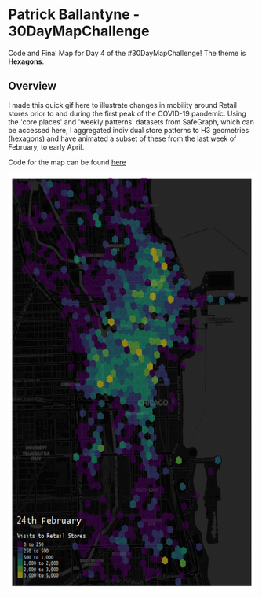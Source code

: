 # Patrick Ballantyne - 30DayMapChallenge

Code and Final Map for Day 4 of the #30DayMapChallenge! The theme is **Hexagons**.

## Overview

I made this quick gif here to illustrate changes in mobility around Retail stores prior to and during the first peak of the COVID-19 pandemic. Using the 'core places' and 'weekly patterns' datasets from SafeGraph, which can be accessed here, I aggregated individual store patterns to H3 geometries (hexagons) and have animated a subset of these from the last week of February, to early April.

Code for the map can be found [here](Patterns_Hexmap.R)


   <p align="center">
  <img width="600" height="850" src="retailpatterns_hexmap.gif">
</p>
